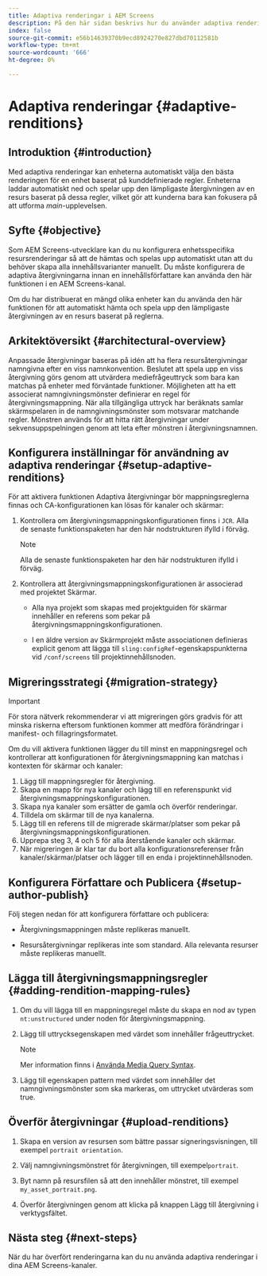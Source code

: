 ```yaml
---
title: Adaptiva renderingar i AEM Screens
description: På den här sidan beskrivs hur du använder adaptiva renderingar i AEM Screens.
index: false
source-git-commit: e56b14639370b9ecd8924270e827dbd70112581b
workflow-type: tm+mt
source-wordcount: '666'
ht-degree: 0%

---
```


# Adaptiva renderingar {#adaptive-renditions}

## Introduktion {#introduction}

Med adaptiva renderingar kan enheterna automatiskt välja den bästa renderingen för en enhet baserat på kunddefinierade regler. Enheterna laddar automatiskt ned och spelar upp den lämpligaste återgivningen av en resurs baserat på dessa regler, vilket gör att kunderna bara kan fokusera på att utforma *main*-upplevelsen.

## Syfte {#objective}

Som AEM Screens-utvecklare kan du nu konfigurera enhetsspecifika resursrenderingar så att de hämtas och spelas upp automatiskt utan att du behöver skapa alla innehållsvarianter manuellt. Du måste konfigurera de adaptiva återgivningarna innan en innehållsförfattare kan använda den här funktionen i en AEM Screens-kanal.

Om du har distribuerat en mängd olika enheter kan du använda den här funktionen för att automatiskt hämta och spela upp den lämpligaste återgivningen av en resurs baserat på reglerna.

## Arkitektöversikt {#architectural-overview}

Anpassade återgivningar baseras på idén att ha flera resursåtergivningar namngivna efter en viss namnkonvention. Beslutet att spela upp en viss återgivning görs genom att utvärdera mediefrågeuttryck som bara kan matchas på enheter med förväntade funktioner. Möjligheten att ha ett associerat namngivningsmönster definierar en regel för återgivningsmappning. När alla tillgängliga uttryck har beräknats samlar skärmspelaren in de namngivningsmönster som motsvarar matchande regler. Mönstren används för att hitta rätt återgivningar under sekvensuppspelningen genom att leta efter mönstren i återgivningsnamnen.


## Konfigurera inställningar för användning av adaptiva renderingar {#setup-adaptive-renditions}

För att aktivera funktionen Adaptiva återgivningar bör mappningsreglerna finnas och CA-konfigurationen kan lösas för kanaler och skärmar:

1. Kontrollera om återgivningsmappningskonfigurationen finns i `JCR`. Alla de senaste funktionspaketen har den här nodstrukturen ifylld i förväg.

   >[!NOTE]
   >Alla de senaste funktionspaketen har den här nodstrukturen ifylld i förväg.


1. Kontrollera att återgivningsmappningskonfigurationen är associerad med projektet Skärmar.

   * Alla nya projekt som skapas med projektguiden för skärmar innehåller en referens som pekar på återgivningsmappningskonfigurationen.

   * I en äldre version av Skärmprojekt måste associationen definieras explicit genom att lägga till `sling:configRef`-egenskapspunkterna vid `/conf/screens` till projektinnehållsnoden.

## Migreringsstrategi {#migration-strategy}

>[!IMPORTANT]
>För stora nätverk rekommenderar vi att migreringen görs gradvis för att minska riskerna eftersom funktionen kommer att medföra förändringar i manifest- och fillagringsformatet.

Om du vill aktivera funktionen lägger du till minst en mappningsregel och kontrollerar att konfigurationen för återgivningsmappning kan matchas i kontexten för skärmar och kanaler:

1. Lägg till mappningsregler för återgivning.
1. Skapa en mapp för nya kanaler och lägg till en referenspunkt vid återgivningsmappningskonfigurationen.
1. Skapa nya kanaler som ersätter de gamla och överför renderingar.
1. Tilldela om skärmar till de nya kanalerna.
1. Lägg till en referens till de migrerade skärmar/platser som pekar på återgivningsmappningskonfigurationen.
1. Upprepa steg 3, 4 och 5 för alla återstående kanaler och skärmar.
1. När migreringen är klar tar du bort alla konfigurationsreferenser från kanaler/skärmar/platser och lägger till en enda i projektinnehållsnoden.

## Konfigurera Författare och Publicera {#setup-author-publish}

Följ stegen nedan för att konfigurera författare och publicera:

* Återgivningsmappningen måste replikeras manuellt.

* Resursåtergivningar replikeras inte som standard. Alla relevanta resurser måste replikeras manuellt.


## Lägga till återgivningsmappningsregler {#adding-rendition-mapping-rules}

1. Om du vill lägga till en mappningsregel måste du skapa en nod av typen `nt:unstructured` under noden för återgivningsmappning.

1. Lägg till uttrycksegenskapen med värdet som innehåller frågeuttrycket.

   >[!NOTE]
   >Mer information finns i [Använda Media Query Syntax](https://developer.mozilla.org/en-US/docs/Web/CSS/Media_Queries/Using_media_queries).

1. Lägg till egenskapen pattern med värdet som innehåller det namngivningsmönster som ska markeras, om uttrycket utvärderas som true.

## Överför återgivningar {#upload-renditions}

1. Skapa en version av resursen som bättre passar signeringsvisningen, till exempel `portrait orientation`.

1. Välj namngivningsmönstret för återgivningen, till exempel`portrait`.

1. Byt namn på resursfilen så att den innehåller mönstret, till exempel `my_asset_portrait.png`.

1. Överför återgivningen genom att klicka på knappen Lägg till återgivning i verktygsfältet.


## Nästa steg {#next-steps}

När du har överfört renderingarna kan du nu använda adaptiva renderingar i dina AEM Screens-kanaler.
